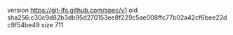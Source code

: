 version https://git-lfs.github.com/spec/v1
oid sha256:c30c9d82b3db95d270153ee8f229c5ae008ffc77b02a42cf6bee22dc9f54be49
size 711
